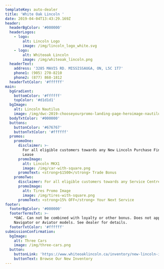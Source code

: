 ```yaml
---
templateKey: auto-dealer
title: 'White Oak Lincoln '
date: 2019-04-04T13:43:29.169Z
header:
  headerBgColor: '#000000'
  headerLogos:
    - logo:
        alt: Lincoln Logo
        image: /img/lincoln_logo_white.svg
    - logo:
        alt: Whiteoak Lincoln
        image: /img/whiteoak_lincoln.png
  headerText:
    address: '3285 MAVIS RD. MISSISSAUGA, ON, L5C 1T7'
    phone1: (905) 270-8210
    phone2: (877) 868-1812
  headerTxtColor: '#ffffff'
main:
  bgGradient:
    bottomColor: '#ffffff'
    topColor: '#d1d1d1'
  bgImage:
    alt: Lincoln Nautilus
    image: /img/dwc-2019-chooseyourpromo-landing-page-heroimage-nautilus.png
  bodyTxtColor: '#000000'
  buttons:
    buttonColor: '#676767'
    buttonTxtColor: '#ffffff'
  promos:
    promoOne:
      disclaimer: >-
        For all eligible customers towards any New Lincoln Purchase Finance or
        Lease
      promoImage:
        alt: Lincoln MKX1
        image: /img/car-with-square.png
      promoText: <strong>$1500</strong> Trade Bonus
    promoTwo:
      disclaimer: For all eligible customers towards any Service Centre Purchase
      promoImage:
        alt: Tires Promo Image
        image: /img/tires-with-square.png
      promoText: <strong>15% OFF</strong> Your Next Service
footer:
  footerBgColor: '#000000'
  footerTermsTxt: >-
    *OAC. Can not be combined with loyalty or other bonus. Does not apply to
    Navigator or Aviator models. See dealer for details.
  footerTxtColor: '#ffffff'
submissionConfirmation:
  bgImage:
    alt: Three Cars
    image: /img/three-cars.png
  button:
    buttonLink: 'https://www.whiteoaklincoln.ca/inventory/new-lincoln-inventory'
    buttonText: Browse Our New Inventory
---
```



